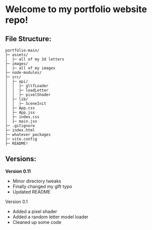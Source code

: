 # Welcome to my portfolio website repo!
## File Structure:
```
portfolio-main/
├─ assets/
│  ├─ all of my 3d letters
├─ images/
│  ├─ all of my images
├─ node-modules/
├─ src/
│  ├─ api/
│  │  ├─ gltfLoader
│  │  ├─ loadLetter
│  │  ├─ pixelShader
│  ├─ lib/
│  │  ├─ SceneInit
│  ├─ App.css
│  ├─ App.jsx
│  ├─ index.css
│  ├─ main.jsx
├─ .gitignore
├─ index.html
├─ whatever packages
├─ vite.config
├─ README!
```

## Versions:
**Version 0.11**
- Minor directory tweaks
- Finally changed my glft typo
- Updated README

Version 0.1
- Added a pixel shader
- Added a random letter model loader
- Cleaned up some code